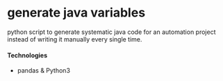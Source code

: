 # generate java variables
python script to generate systematic java code for an automation project instead of writing it manually every single time.
#### Technologies
<ul>
  <li>pandas & Python3</li>
</ul>
